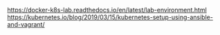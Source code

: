 https://docker-k8s-lab.readthedocs.io/en/latest/lab-environment.html
https://kubernetes.io/blog/2019/03/15/kubernetes-setup-using-ansible-and-vagrant/